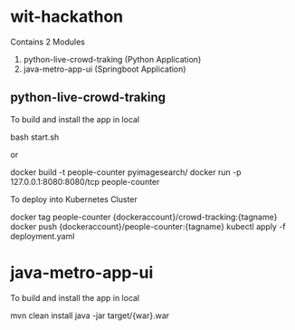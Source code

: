 wit-hackathon
==================
Contains 2 Modules
1. python-live-crowd-traking (Python Application)
2. java-metro-app-ui (Springboot Application)

python-live-crowd-traking
---
To build and install the app in local

  bash start.sh

or 

  docker build -t people-counter pyimagesearch/
  docker run -p 127.0.0.1:8080:8080/tcp people-counter

To deploy into Kubernetes Cluster

  docker tag people-counter {dockeraccount}/crowd-tracking:{tagname}
  docker push {dockeraccount}/people-counter:{tagname}
  kubectl apply -f deployment.yaml

java-metro-app-ui
===
To build and install the app in local

  mvn clean install
  java -jar target/{war}.war

